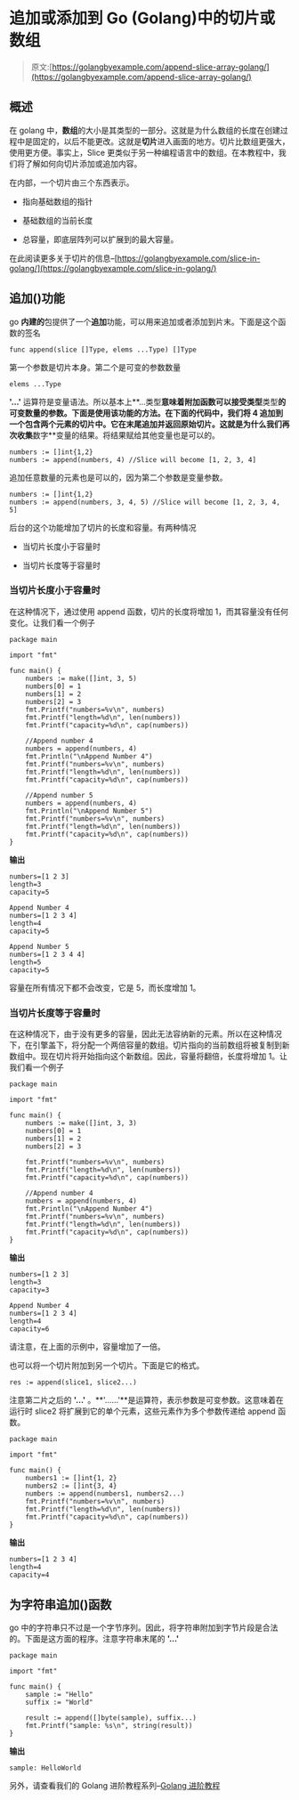 # 追加或添加到 Go (Golang)中的切片或数组

> 原文:[https://golangbyexample.com/append-slice-array-golang/](https://golangbyexample.com/append-slice-array-golang/)

## **概述**

在 golang 中，**数组**的大小是其类型的一部分。这就是为什么数组的长度在创建过程中是固定的，以后不能更改。这就是**切片**进入画面的地方。切片比数组更强大，使用更方便。事实上，Slice 更类似于另一种编程语言中的数组。在本教程中，我们将了解如何向切片添加或追加内容。

在内部，一个切片由三个东西表示。

*   指向基础数组的指针

*   基础数组的当前长度

*   总容量，即底层阵列可以扩展到的最大容量。

在此阅读更多关于切片的信息–[https://golangbyexample.com/slice-in-golang/](https://golangbyexample.com/slice-in-golang/)

## **追加()功能**

go **内建的**包提供了一个**追加**功能，可以用来追加或者添加到片末。下面是这个函数的签名

```
func append(slice []Type, elems ...Type) []Type
```

第一个参数是切片本身。第二个是可变的参数数量

```
elems ...Type
```

**'…'** 运算符是变量语法。所以基本上**…类型**意味着附加函数可以接受类型**类型**的可变数量的参数。下面是使用该功能的方法。在下面的代码中，我们将 4 追加到一个包含两个元素的切片中。它在末尾追加并返回原始切片。这就是为什么我们再次收集**数字**变量的结果。将结果赋给其他变量也是可以的。

```
numbers := []int{1,2}
numbers := append(numbers, 4) //Slice will become [1, 2, 3, 4]
```

追加任意数量的元素也是可以的，因为第二个参数是变量参数。

```
numbers := []int{1,2}
numbers := append(numbers, 3, 4, 5) //Slice will become [1, 2, 3, 4, 5]
```

后台的这个功能增加了切片的长度和容量。有两种情况

*   当切片长度小于容量时

*   当切片长度等于容量时

### **当切片长度小于容量时**

在这种情况下，通过使用 append 函数，切片的长度将增加 1，而其容量没有任何变化。让我们看一个例子

```
package main

import "fmt"

func main() {
    numbers := make([]int, 3, 5)
    numbers[0] = 1
    numbers[1] = 2
    numbers[2] = 3
    fmt.Printf("numbers=%v\n", numbers)
    fmt.Printf("length=%d\n", len(numbers))
    fmt.Printf("capacity=%d\n", cap(numbers))

    //Append number 4
    numbers = append(numbers, 4)
    fmt.Println("\nAppend Number 4")
    fmt.Printf("numbers=%v\n", numbers)
    fmt.Printf("length=%d\n", len(numbers))
    fmt.Printf("capacity=%d\n", cap(numbers))

    //Append number 5
    numbers = append(numbers, 4)
    fmt.Println("\nAppend Number 5")
    fmt.Printf("numbers=%v\n", numbers)
    fmt.Printf("length=%d\n", len(numbers))
    fmt.Printf("capacity=%d\n", cap(numbers))
}
```

**输出**

```
numbers=[1 2 3]
length=3
capacity=5

Append Number 4
numbers=[1 2 3 4]
length=4
capacity=5

Append Number 5
numbers=[1 2 3 4 4]
length=5
capacity=5
```

容量在所有情况下都不会改变，它是 5，而长度增加 1。

### **当切片长度等于容量时**

在这种情况下，由于没有更多的容量，因此无法容纳新的元素。所以在这种情况下，在引擎盖下，将分配一个两倍容量的数组。切片指向的当前数组将被复制到新数组中。现在切片将开始指向这个新数组。因此，容量将翻倍，长度将增加 1。让我们看一个例子

```
package main

import "fmt"

func main() {
    numbers := make([]int, 3, 3)
    numbers[0] = 1
    numbers[1] = 2
    numbers[2] = 3

    fmt.Printf("numbers=%v\n", numbers)
    fmt.Printf("length=%d\n", len(numbers))
    fmt.Printf("capacity=%d\n", cap(numbers))

    //Append number 4
    numbers = append(numbers, 4)
    fmt.Println("\nAppend Number 4")
    fmt.Printf("numbers=%v\n", numbers)
    fmt.Printf("length=%d\n", len(numbers))
    fmt.Printf("capacity=%d\n", cap(numbers))
}
```

**输出**

```
numbers=[1 2 3]
length=3
capacity=3

Append Number 4
numbers=[1 2 3 4]
length=4
capacity=6
```

请注意，在上面的示例中，容量增加了一倍。

也可以将一个切片附加到另一个切片。下面是它的格式。

```
res := append(slice1, slice2...)
```

注意第二片之后的 **'…'** 。**'……'**是运算符，表示参数是可变参数。这意味着在运行时 slice2 将扩展到它的单个元素，这些元素作为多个参数传递给 append 函数。

```
package main

import "fmt"

func main() {
    numbers1 := []int{1, 2}
    numbers2 := []int{3, 4}
    numbers := append(numbers1, numbers2...)
    fmt.Printf("numbers=%v\n", numbers)
    fmt.Printf("length=%d\n", len(numbers))
    fmt.Printf("capacity=%d\n", cap(numbers))
}
```

**输出**

```
numbers=[1 2 3 4]
length=4
capacity=4
```

## **为字符串追加()函数**

go 中的字符串只不过是一个字节序列。因此，将字符串附加到字节片段是合法的。下面是这方面的程序。注意字符串末尾的 **'…'**

```
package main

import "fmt"

func main() {
    sample := "Hello"
    suffix := "World"

    result := append([]byte(sample), suffix...)
    fmt.Printf("sample: %s\n", string(result))
}
```

**输出**

```
sample: HelloWorld
```

另外，请查看我们的 Golang 进阶教程系列–[Golang 进阶教程](https://golangbyexample.com/golang-comprehensive-tutorial/)